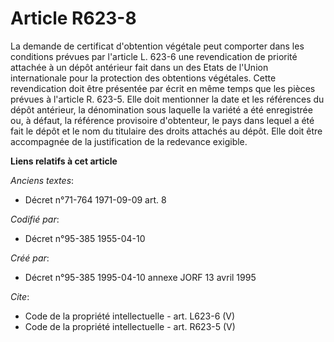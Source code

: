 # Article R623-8

La demande de certificat d'obtention végétale peut comporter dans les conditions prévues par l'article L. 623-6 une
revendication de priorité attachée à un dépôt antérieur fait dans un des Etats de l'Union internationale pour la protection
des obtentions végétales. Cette revendication doit être présentée par écrit en même temps que les pièces prévues à l'article
R. 623-5. Elle doit mentionner la date et les références du dépôt antérieur, la dénomination sous laquelle la variété a été
enregistrée ou, à défaut, la référence provisoire d'obtenteur, le pays dans lequel a été fait le dépôt et le nom du titulaire
des droits attachés au dépôt. Elle doit être accompagnée de la justification de la redevance exigible.

**Liens relatifs à cet article**

_Anciens textes_:

  - Décret n°71-764 1971-09-09 art. 8

_Codifié par_:

  - Décret n°95-385 1955-04-10

_Créé par_:

  - Décret n°95-385 1995-04-10 annexe JORF 13 avril 1995

_Cite_:

  - Code de la propriété intellectuelle - art. L623-6 (V)
  - Code de la propriété intellectuelle - art. R623-5 (V)
